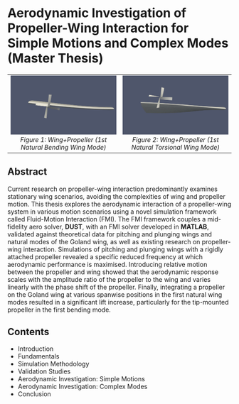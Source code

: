 # Aerodynamic Investigation of Propeller-Wing Interaction for Simple Motions and Complex Modes (Master Thesis)

<table>
  <tr>
    <td align="center" style="border: none;">
      <img src="../../assets/master_thesis/mode1_y0_75.gif" alt="Bending Mode Wing-Propeller Model Screenshot" width="478"/><br>
      <i>Figure 1: Wing+Propeller (1st Natural Bending Wing Mode)</i>
    </td>
    <td align="center" style="border: none;">
      <img src="../../assets/master_thesis/mode2_y0_75.gif" alt="Torsional Mode Wing-Propeller Model Screenshot" width="478"/><br>
      <i>Figure 2: Wing+Propeller (1st Natural Torsional Wing Mode)</i>
    </td>
  </tr>
</table>

## Abstract
Current research on propeller-wing interaction predominantly examines stationary wing scenarios, avoiding the complexities of wing and propeller motion. This thesis explores the aerodynamic interaction of a propeller-wing system in various motion scenarios using a novel simulation framework called Fluid-Motion Interaction (FMI). The FMI framework couples a mid-fidelity aero solver, **DUST**, with an FMI solver developed in **MATLAB**, validated against theoretical data for pitching and plunging wings and natural modes of the Goland wing, as well as existing research on propeller-wing interaction. Simulations of pitching and plunging wings with a rigidly attached propeller revealed a specific reduced frequency at which aerodynamic performance is maximised. Introducing relative motion between the propeller and wing showed that the aerodynamic response scales with the amplitude ratio of the propeller to the wing and varies linearly with the phase shift of the propeller. Finally, integrating a propeller on the Goland wing at various spanwise positions in the first natural wing modes resulted in a significant lift increase, particularly for the tip-mounted propeller in the first bending mode.

## Contents
- Introduction
- Fundamentals
- Simulation Methodology
- Validation Studies
- Aerodynamic Investigation: Simple Motions
- Aerodynamic Investigation: Complex Modes
- Conclusion
